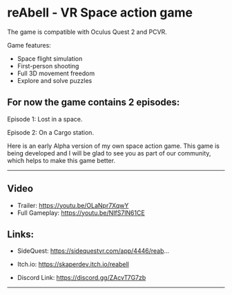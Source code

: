 # reAbell - VR Space action game
The game is compatible with Oculus Quest 2 and PCVR.

Game features:
* Space flight simulation
* First-person shooting 
* Full 3D movement freedom
* Explore and solve puzzles 

## For now the game contains 2 episodes:

Episode 1: Lost in a space.

Episode 2: On a Cargo station.

Here is an early Alpha version of my own space action game. This game is being developed and I will be glad to see you as part of our community, which helps to make this game better. 

___
## Video
* Trailer:       https://youtu.be/OLaNpr7XqwY
* Full Gameplay: https://youtu.be/NIfS7lN61CE

## Links:
* SideQuest: https://sidequestvr.com/app/4446/reab...
* Itch.io: https://skaperdev.itch.io/reabell

* Discord Link: https://discord.gg/ZAcvT7G7zb
___
